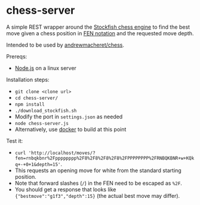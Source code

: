 # chess-server

A simple REST wrapper around the [Stockfish chess engine](https://stockfishchess.org/) to find the best move given a chess position in [FEN notation](https://en.wikipedia.org/wiki/Forsyth%E2%80%93Edwards_Notation) and the requested move depth.

Intended to be used by [andrewmacheret/chess](https://github.com/andrewmacheret/chess).

Prereqs:
* [Node.js](https://nodejs.org/) on a linux server

Installation steps:
* `git clone <clone url>`
* `cd chess-server/`
* `npm install`
* `./download_stockfish.sh`
* Modify the port in `settings.json` as needed
* `node chess-server.js`
 * Alternatively, use [docker](https://www.docker.com) to build at this point

Test it:
* `curl 'http://localhost/moves/?fen=rnbqkbnr%2Fpppppppp%2F8%2F8%2F8%2F8%2FPPPPPPPP%2FRNBQKBNR+w+KQkq+-+0+1&depth=15'`.
 * This requests an opening move for white from the standard starting position.
 * Note that forward slashes (`/`) in the FEN need to be escaped as `%2F`.
 * You should get a response that looks like `{"bestmove":"g1f3","depth":15}` (the actual best move may differ).


